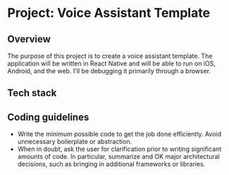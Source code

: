 # Project: Voice Assistant Template

## Overview
The purpose of this project is to create a voice assistant template. The application will be written in React Native and will be able to run on iOS, Android, and the web. I'll be debugging it primarily through a browser.

## Tech stack


## Coding guidelines
- Write the minimum possible code to get the job done efficiently. Avoid unnecessary boilerplate or abstraction.
- When in doubt, ask the user for clarification prior to writing significant amounts of code. In particular, summarize and OK major architectural decisions, such as bringing in additional frameworks or libraries.








